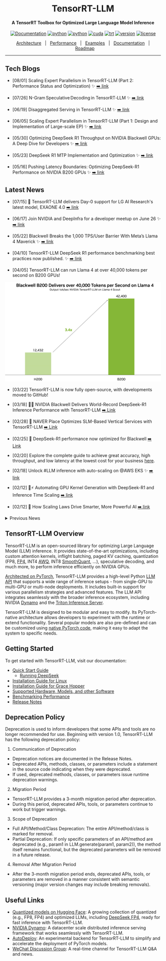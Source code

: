 <div align="center">

TensorRT-LLM
===========================
<h4> A TensorRT Toolbox for Optimized Large Language Model Inference</h4>

[![Documentation](https://img.shields.io/badge/docs-latest-brightgreen.svg?style=flat)](https://nvidia.github.io/TensorRT-LLM/)
[![python](https://img.shields.io/badge/python-3.12-green)](https://www.python.org/downloads/release/python-3123/)
[![python](https://img.shields.io/badge/python-3.10-green)](https://www.python.org/downloads/release/python-31012/)
[![cuda](https://img.shields.io/badge/cuda-12.9.1-green)](https://developer.nvidia.com/cuda-downloads)
[![trt](https://img.shields.io/badge/TRT-10.11.0-green)](https://developer.nvidia.com/tensorrt)
[![version](https://img.shields.io/badge/release-1.0.0rc5-green)](./tensorrt_llm/version.py)
[![license](https://img.shields.io/badge/license-Apache%202-blue)](./LICENSE)

[Architecture](./docs/source/torch/arch_overview.md)&nbsp;&nbsp;&nbsp;|&nbsp;&nbsp;&nbsp;[Performance](./docs/source/performance/perf-overview.md)&nbsp;&nbsp;&nbsp;|&nbsp;&nbsp;&nbsp;[Examples](https://nvidia.github.io/TensorRT-LLM/quick-start-guide.html)&nbsp;&nbsp;&nbsp;|&nbsp;&nbsp;&nbsp;[Documentation](./docs/source/)&nbsp;&nbsp;&nbsp;|&nbsp;&nbsp;&nbsp;[Roadmap](https://github.com/NVIDIA/TensorRT-LLM/issues?q=is%3Aissue%20state%3Aopen%20label%3Aroadmap)

---
<div align="left">

## Tech Blogs

* [08/01] Scaling Expert Parallelism in TensorRT-LLM (Part 2: Performance Status and Optimization)
✨ [➡️ link](./docs/source/blogs/tech_blog/blog8_Scaling_Expert_Parallelism_in_TensorRT-LLM_part2.md)

* [07/26] N-Gram Speculative Decoding in TensorRT‑LLM
✨ [➡️ link](./docs/source/blogs/tech_blog/blog_7_NGram_performance_Analysis_And_Auto_Enablement.md)

* [06/19] Disaggregated Serving in TensorRT-LLM
✨ [➡️ link](./docs/source/blogs/tech_blog/blog5_Disaggregated_Serving_in_TensorRT-LLM.md)

* [06/05] Scaling Expert Parallelism in TensorRT-LLM (Part 1: Design and Implementation of Large-scale EP)
✨ [➡️ link](./docs/source/blogs/tech_blog/blog4_Scaling_Expert_Parallelism_in_TensorRT-LLM.md)

* [05/30] Optimizing DeepSeek R1 Throughput on NVIDIA Blackwell GPUs: A Deep Dive for Developers
✨ [➡️ link](./docs/source/blogs/tech_blog/blog3_Optimizing_DeepSeek_R1_Throughput_on_NVIDIA_Blackwell_GPUs.md)

* [05/23] DeepSeek R1 MTP Implementation and Optimization
✨ [➡️ link](./docs/source/blogs/tech_blog/blog2_DeepSeek_R1_MTP_Implementation_and_Optimization.md)

* [05/16] Pushing Latency Boundaries: Optimizing DeepSeek-R1 Performance on NVIDIA B200 GPUs
✨ [➡️ link](./docs/source/blogs/tech_blog/blog1_Pushing_Latency_Boundaries_Optimizing_DeepSeek-R1_Performance_on_NVIDIA_B200_GPUs.md)

## Latest News
* [07/15] 🌟 TensorRT-LLM delivers Day-0 support for LG AI Research's latest model, EXAONE 4.0 [➡️ link](https://huggingface.co/LGAI-EXAONE/EXAONE-4.0-32B)
* [06/17] Join NVIDIA and DeepInfra for a developer meetup on June 26 ✨ [➡️ link](https://events.nvidia.com/scaletheunscalablenextgenai)
* [05/22] Blackwell Breaks the 1,000 TPS/User Barrier With Meta’s Llama 4 Maverick
✨ [➡️ link](https://developer.nvidia.com/blog/blackwell-breaks-the-1000-tps-user-barrier-with-metas-llama-4-maverick/)
* [04/10] TensorRT-LLM DeepSeek R1 performance benchmarking best practices now published.
✨ [➡️ link](./docs/source/blogs/Best_perf_practice_on_DeepSeek-R1_in_TensorRT-LLM.md)

* [04/05] TensorRT-LLM can run Llama 4 at over 40,000 tokens per second on B200 GPUs!

![L4_perf](./docs/source/media/l4_launch_perf.png)


* [03/22] TensorRT-LLM is now fully open-source, with developments moved to GitHub!
* [03/18]  🚀🚀 NVIDIA Blackwell Delivers World-Record DeepSeek-R1 Inference Performance with TensorRT-LLM [➡️ Link](https://developer.nvidia.com/blog/nvidia-blackwell-delivers-world-record-deepseek-r1-inference-performance/)
* [02/28] 🌟 NAVER Place Optimizes SLM-Based Vertical Services with TensorRT-LLM [➡️ Link](https://developer.nvidia.com/blog/spotlight-naver-place-optimizes-slm-based-vertical-services-with-nvidia-tensorrt-llm/)

* [02/25] 🌟 DeepSeek-R1 performance now optimized for Blackwell [➡️ Link](https://huggingface.co/nvidia/DeepSeek-R1-FP4)

* [02/20] Explore the complete guide to achieve great accuracy, high throughput, and low latency at the lowest cost for your business [here](https://www.nvidia.com/en-us/solutions/ai/inference/balancing-cost-latency-and-performance-ebook/?ncid=so-twit-348956&linkId=100000341423615).

* [02/18] Unlock #LLM inference with auto-scaling on @AWS EKS ✨ [➡️ link](https://aws.amazon.com/blogs/hpc/scaling-your-llm-inference-workloads-multi-node-deployment-with-tensorrt-llm-and-triton-on-amazon-eks/)

* [02/12] 🦸⚡ Automating GPU Kernel Generation with DeepSeek-R1 and Inference Time Scaling
[➡️ link](https://developer.nvidia.com/blog/automating-gpu-kernel-generation-with-deepseek-r1-and-inference-time-scaling/?ncid=so-twit-997075&linkId=100000338909937)

* [02/12] 🌟 How Scaling Laws Drive Smarter, More Powerful AI
[➡️ link](https://blogs.nvidia.com/blog/ai-scaling-laws/?ncid=so-link-889273&linkId=100000338837832)


<details close>
<summary>Previous News</summary>

* [2025/01/25] Nvidia moves AI focus to inference cost, efficiency [➡️ link](https://www.fierceelectronics.com/ai/nvidia-moves-ai-focus-inference-cost-efficiency?linkId=100000332985606)

* [2025/01/24] 🏎️ Optimize AI Inference Performance with NVIDIA Full-Stack Solutions [➡️ link](https://developer.nvidia.com/blog/optimize-ai-inference-performance-with-nvidia-full-stack-solutions/?ncid=so-twit-400810&linkId=100000332621049)

* [2025/01/23] 🚀 Fast, Low-Cost Inference Offers Key to Profitable AI [➡️ link](https://blogs.nvidia.com/blog/ai-inference-platform/?ncid=so-twit-693236-vt04&linkId=100000332307804)

* [2025/01/16] Introducing New KV Cache Reuse Optimizations in TensorRT-LLM [➡️ link](https://developer.nvidia.com/blog/introducing-new-kv-cache-reuse-optimizations-in-nvidia-tensorrt-llm/?ncid=so-twit-363876&linkId=100000330323229)

* [2025/01/14] 📣 Bing's Transition to LLM/SLM Models: Optimizing Search with TensorRT-LLM [➡️ link](https://blogs.bing.com/search-quality-insights/December-2024/Bing-s-Transition-to-LLM-SLM-Models-Optimizing-Search-with-TensorRT-LLM)

* [2025/01/04] ⚡Boost Llama 3.3 70B Inference Throughput 3x with TensorRT-LLM Speculative Decoding
[➡️ link](https://developer.nvidia.com/blog/boost-llama-3-3-70b-inference-throughput-3x-with-nvidia-tensorrt-llm-speculative-decoding/)

* [2024/12/10] ⚡ Llama 3.3 70B from AI at Meta is accelerated by TensorRT-LLM. 🌟 State-of-the-art model on par with Llama 3.1 405B for reasoning, math, instruction following and tool use. Explore the preview
[➡️ link](https://build.nvidia.com/meta/llama-3_3-70b-instruct)

* [2024/12/03] 🌟 Boost your AI inference throughput by up to 3.6x.  We now support speculative decoding and tripling token throughput with our NVIDIA TensorRT-LLM. Perfect for your generative AI apps.  ⚡Learn how in this technical deep dive
[➡️ link](https://nvda.ws/3ZCZTzD)

* [2024/12/02] Working on deploying ONNX models for performance-critical applications? Try our NVIDIA Nsight Deep Learning Designer ⚡ A user-friendly GUI and tight integration with NVIDIA TensorRT that offers:
✅ Intuitive visualization of ONNX model graphs
✅ Quick tweaking of model architecture and parameters
✅ Detailed performance profiling with either ORT or TensorRT
✅ Easy building of TensorRT engines
[➡️ link](https://developer.nvidia.com/nsight-dl-designer?ncid=so-link-485689&linkId=100000315016072)

* [2024/11/26] 📣 Introducing TensorRT-LLM for Jetson AGX Orin, making it even easier to deploy on Jetson AGX Orin with initial support in JetPack 6.1 via the v0.12.0-jetson branch of the TensorRT-LLM repo. ✅ Pre-compiled TensorRT-LLM wheels & containers for easy integration ✅ Comprehensive guides & docs to get you started
[➡️ link](https://forums.developer.nvidia.com/t/tensorrt-llm-for-jetson/313227?linkId=100000312718869)

* [2024/11/21] NVIDIA TensorRT-LLM Multiblock Attention Boosts Throughput by More Than 3x for Long Sequence Lengths on NVIDIA HGX H200
[➡️ link](https://developer.nvidia.com/blog/nvidia-tensorrt-llm-multiblock-attention-boosts-throughput-by-more-than-3x-for-long-sequence-lengths-on-nvidia-hgx-h200/)

* [2024/11/19] Llama 3.2 Full-Stack Optimizations Unlock High Performance on NVIDIA GPUs
[➡️ link](https://developer.nvidia.com/blog/llama-3-2-full-stack-optimizations-unlock-high-performance-on-nvidia-gpus/?ncid=so-link-721194)

* [2024/11/09] 🚀🚀🚀 3x Faster AllReduce with NVSwitch and TensorRT-LLM MultiShot
[➡️ link](https://developer.nvidia.com/blog/3x-faster-allreduce-with-nvswitch-and-tensorrt-llm-multishot/)

* [2024/11/09] ✨ NVIDIA advances the AI ecosystem with the AI model of LG AI Research 🙌
[➡️ link](https://blogs.nvidia.co.kr/blog/nvidia-lg-ai-research/)

* [2024/11/02] 🌟🌟🌟 NVIDIA and LlamaIndex Developer Contest
🙌 Enter for a chance to win prizes including an NVIDIA® GeForce RTX™ 4080 SUPER GPU, DLI credits, and more🙌
[➡️ link](https://developer.nvidia.com/llamaindex-developer-contest)

* [2024/10/28] 🏎️🏎️🏎️ NVIDIA GH200 Superchip Accelerates Inference by 2x in Multiturn Interactions with Llama Models
[➡️ link](https://developer.nvidia.com/blog/nvidia-gh200-superchip-accelerates-inference-by-2x-in-multiturn-interactions-with-llama-models/)

* [2024/10/22] New 📝 Step-by-step instructions on how to
✅ Optimize LLMs with NVIDIA TensorRT-LLM,
✅ Deploy the optimized models with Triton Inference Server,
✅ Autoscale LLMs deployment in a Kubernetes environment.
🙌 Technical Deep Dive:
[➡️ link](https://nvda.ws/3YgI8UT)

* [2024/10/07] 🚀🚀🚀Optimizing Microsoft Bing Visual Search with NVIDIA Accelerated Libraries
[➡️ link](https://developer.nvidia.com/blog/optimizing-microsoft-bing-visual-search-with-nvidia-accelerated-libraries/)

* [2024/09/29] 🌟 AI at Meta PyTorch + TensorRT v2.4 🌟 ⚡TensorRT 10.1 ⚡PyTorch 2.4 ⚡CUDA 12.4 ⚡Python 3.12
[➡️ link](https://github.com/pytorch/TensorRT/releases/tag/v2.4.0)

* [2024/09/17] ✨ NVIDIA TensorRT-LLM Meetup
[➡️ link](https://drive.google.com/file/d/1RR8GqC-QbuaKuHj82rZcXb3MS20SWo6F/view?usp=share_link)

* [2024/09/17] ✨ Accelerating LLM Inference at Databricks with TensorRT-LLM
[➡️ link](https://drive.google.com/file/d/1NeSmrLaWRJAY1rxD9lJmzpB9rzr38j8j/view?usp=sharing)

* [2024/09/17] ✨ TensorRT-LLM @ Baseten
[➡️ link](https://drive.google.com/file/d/1Y7L2jqW-aRmt31mCdqhwvGMmCSOzBUjG/view?usp=share_link)

* [2024/09/04] 🏎️🏎️🏎️ Best Practices for Tuning TensorRT-LLM for Optimal Serving with BentoML
[➡️ link](https://www.bentoml.com/blog/tuning-tensor-rt-llm-for-optimal-serving-with-bentoml)


* [2024/08/20] 🏎️SDXL with #TensorRT Model Optimizer ⏱️⚡ 🏁 cache diffusion 🏁 quantization aware training 🏁 QLoRA 🏁 #Python 3.12
[➡️ link](https://developer.nvidia.com/blog/nvidia-tensorrt-model-optimizer-v0-15-boosts-inference-performance-and-expands-model-support/)

* [2024/08/13] 🐍 DIY Code Completion with #Mamba ⚡ #TensorRT #LLM for speed 🤖 NIM for ease ☁️ deploy anywhere
[➡️ link](https://developer.nvidia.com/blog/revolutionizing-code-completion-with-codestral-mamba-the-next-gen-coding-llm/)

* [2024/08/06] 🗫 Multilingual Challenge Accepted 🗫
🤖 #TensorRT #LLM boosts low-resource languages like Hebrew, Indonesian and Vietnamese ⚡[➡️ link](https://developer.nvidia.com/blog/accelerating-hebrew-llm-performance-with-nvidia-tensorrt-llm/?linkId=100000278659647)

* [2024/07/30] Introducing🍊 @SliceXAI ELM Turbo 🤖 train ELM once ⚡ #TensorRT #LLM optimize ☁️ deploy anywhere
[➡️ link](https://developer.nvidia.com/blog/supercharging-llama-3-1-across-nvidia-platforms)

* [2024/07/23] 👀 @AIatMeta Llama 3.1 405B trained on 16K NVIDIA H100s - inference is #TensorRT #LLM optimized ⚡
🦙 400 tok/s - per node
🦙 37 tok/s - per user
🦙 1 node inference
[➡️ link](https://developer.nvidia.com/blog/supercharging-llama-3-1-across-nvidia-platforms)

* [2024/07/09] Checklist to maximize multi-language performance of @meta #Llama3 with #TensorRT #LLM inference:
✅ MultiLingual
✅ NIM
✅ LoRA tuned adaptors[➡️ Tech blog](https://developer.nvidia.com/blog/deploy-multilingual-llms-with-nvidia-nim/)

* [2024/07/02] Let the @MistralAI MoE tokens fly 📈 🚀 #Mixtral 8x7B with NVIDIA #TensorRT #LLM on #H100.
[➡️ Tech blog](https://developer.nvidia.com/blog/achieving-high-mixtral-8x7b-performance-with-nvidia-h100-tensor-core-gpus-and-tensorrt-llm?ncid=so-twit-928467)

* [2024/06/24] Enhanced with NVIDIA #TensorRT #LLM, @upstage.ai’s solar-10.7B-instruct is ready to power your developer projects through our API catalog 🏎️. ✨[➡️ link](https://build.nvidia.com/upstage/solar-10_7b-instruct?snippet_tab=Try )

* [2024/06/18] CYMI: 🤩 Stable Diffusion 3 dropped last week 🎊 🏎️ Speed up your SD3 with #TensorRT INT8 Quantization[➡️ link](https://build.nvidia.com/upstage/solar-10_7b-instruct?snippet_tab=Try )

* [2024/06/18] 🧰Deploying ComfyUI with TensorRT?  Here’s your setup guide [➡️ link](https://github.com/comfyanonymous/ComfyUI_TensorRT)

* [2024/06/11] ✨#TensorRT Weight-Stripped Engines ✨
Technical Deep Dive for serious coders ✅+99% compression ✅1 set of weights → ** GPUs ✅0 performance loss ✅** models…LLM, CNN, etc.[➡️ link](https://developer.nvidia.com/blog/maximum-performance-and-minimum-footprint-for-ai-apps-with-nvidia-tensorrt-weight-stripped-engines/)

* [2024/06/04] ✨ #TensorRT and GeForce #RTX unlock ComfyUI SD superhero powers 🦸⚡ 🎥 Demo: [➡️ link](https://youtu.be/64QEVfbPHyg)
📗 DIY notebook: [➡️ link](https://console.brev.dev/launchable/deploy?userID=2x2sil999&orgID=ktj33l4xj&name=ComfyUI_TensorRT&instance=L4%40g2-standard-4%3Anvidia-l4%3A1&diskStorage=500&cloudID=GCP&baseImage=docker.io%2Fpytorch%2Fpytorch%3A2.2.0-cuda12.1-cudnn8-runtime&ports=ComfUI%3A8188&file=https%3A%2F%2Fgithub.com%2Fbrevdev%2Fnotebooks%2Fblob%2Fmain%2Ftensorrt-comfyui.ipynb&launchableID=env-2hQX3n7ae5mq3NjNZ32DfAG0tJf)

* [2024/05/28] ✨#TensorRT weight stripping for ResNet-50 ✨ ✅+99% compression
✅1 set of weights → ** GPUs\ ✅0 performance loss ✅** models…LLM, CNN, etc
👀 📚 DIY [➡️ link](https://console.brev.dev/launchable/deploy?userID=2x2sil999&orgID=ktj33l4xj&launchableID=env-2h6bym7h5GFNho3vpWQQeUYMwTM&instance=L4%40g6.xlarge&diskStorage=500&cloudID=devplane-brev-1&baseImage=nvcr.io%2Fnvidia%2Ftensorrt%3A24.05-py3&file=https%3A%2F%2Fgithub.com%2FNVIDIA%2FTensorRT%2Fblob%2Frelease%2F10.0%2Fsamples%2Fpython%2Fsample_weight_stripping%2Fnotebooks%2Fweight_stripping.ipynb&name=tensorrt_weight_stripping_resnet50)

* [2024/05/21] ✨@modal_labs has the codes for serverless @AIatMeta Llama 3 on #TensorRT #LLM ✨👀 📚 Marvelous Modal Manual:
Serverless TensorRT-LLM (LLaMA 3 8B) | Modal Docs [➡️ link](https://modal.com/docs/examples/trtllm_llama)

* [2024/05/08] NVIDIA TensorRT Model Optimizer -- the newest member of the #TensorRT ecosystem is a library of post-training and training-in-the-loop model optimization techniques ✅quantization ✅sparsity ✅QAT [➡️ blog](https://developer.nvidia.com/blog/accelerate-generative-ai-inference-performance-with-nvidia-tensorrt-model-optimizer-now-publicly-available/)

* [2024/05/07] 🦙🦙🦙 24,000 tokens per second 🛫Meta Llama 3 takes off with #TensorRT #LLM 📚[➡️ link](https://blogs.nvidia.com/blog/meta-llama3-inference-acceleration/)

* [2024/02/06] [🚀 Speed up inference with SOTA quantization techniques in TRT-LLM](./docs/source/blogs/quantization-in-TRT-LLM.md)
* [2024/01/30] [ New XQA-kernel provides 2.4x more Llama-70B throughput within the same latency budget](./docs/source/blogs/XQA-kernel.md)
* [2023/12/04] [Falcon-180B on a single H200 GPU with INT4 AWQ, and 6.7x faster Llama-70B over A100](./docs/source/blogs/Falcon180B-H200.md)
* [2023/11/27] [SageMaker LMI now supports TensorRT-LLM - improves throughput by 60%, compared to previous version](https://aws.amazon.com/blogs/machine-learning/boost-inference-performance-for-llms-with-new-amazon-sagemaker-containers/)
* [2023/11/13] [H200 achieves nearly 12,000 tok/sec on Llama2-13B](./docs/source/blogs/H200launch.md)
* [2023/10/22] [🚀 RAG on Windows using TensorRT-LLM and LlamaIndex 🦙](https://github.com/NVIDIA/trt-llm-rag-windows#readme)
* [2023/10/19] Getting Started Guide - [Optimizing Inference on Large Language Models with NVIDIA TensorRT-LLM, Now Publicly Available
](https://developer.nvidia.com/blog/optimizing-inference-on-llms-with-tensorrt-llm-now-publicly-available/)
* [2023/10/17] [Large Language Models up to 4x Faster on RTX With TensorRT-LLM for Windows
](https://blogs.nvidia.com/blog/2023/10/17/tensorrt-llm-windows-stable-diffusion-rtx/)

</details>

## TensorRT-LLM Overview

TensorRT-LLM is an open-sourced library for optimizing Large Language Model (LLM) inference. It provides state-of-the-art optimizations, including custom attention kernels, inflight batching, paged KV caching, quantization (FP8, [FP4](https://www.nvidia.com/en-us/data-center/technologies/blackwell-architecture/), INT4 [AWQ](https://arxiv.org/abs/2306.00978), INT8 [SmoothQuant](https://arxiv.org/abs/2211.10438), ...), speculative decoding, and much more, to perform inference efficiently on NVIDIA GPUs.

[Architected on PyTorch](https://github.com/NVIDIA/TensorRT-LLM/blob/main/docs/source/torch/arch_overview.md), TensorRT-LLM provides a high-level Python [LLM API](https://nvidia.github.io/TensorRT-LLM/quick-start-guide.html#llm-api) that supports a wide range of inference setups - from single-GPU to multi-GPU or multi-node deployments. It includes built-in support for various parallelism strategies and advanced features. The LLM API integrates seamlessly with the broader inference ecosystem, including NVIDIA [Dynamo](https://github.com/ai-dynamo/dynamo) and the [Triton Inference Server](https://github.com/triton-inference-server/server).

TensorRT-LLM is designed to be modular and easy to modify. Its PyTorch-native architecture allows developers to experiment with the runtime or extend functionality. Several popular models are also pre-defined and can be customized using [native PyTorch code](./tensorrt_llm/_torch/models/modeling_deepseekv3.py), making it easy to adapt the system to specific needs.


## Getting Started

To get started with TensorRT-LLM, visit our documentation:

- [Quick Start Guide](https://nvidia.github.io/TensorRT-LLM/quick-start-guide.html)
    - [Running DeepSeek](./examples/models/core/deepseek_v3)
- [Installation Guide for Linux](https://nvidia.github.io/TensorRT-LLM/installation/linux.html)
- [Installation Guide for Grace Hopper](https://nvidia.github.io/TensorRT-LLM/installation/grace-hopper.html)
- [Supported Hardware, Models, and other Software](https://nvidia.github.io/TensorRT-LLM/reference/support-matrix.html)
- [Benchmarking Performance](https://nvidia.github.io/TensorRT-LLM/performance/performance-tuning-guide/benchmarking-default-performance.html#benchmarking-with-trtllm-bench)
- [Release Notes](https://nvidia.github.io/TensorRT-LLM/release-notes.html)

## Deprecation Policy

Deprecation is used to inform developers that some APIs and tools are no longer recommended for use. Beginning with version 1.0, TensorRT-LLM has the following deprecation policy:

1. Communication of Deprecation
  - Deprecation notices are documented in the Release Notes.
  - Deprecated APIs, methods, classes, or parameters include a statement in the source code indicating when they were deprecated.
  - If used, deprecated methods, classes, or parameters issue runtime deprecation warnings.
2. Migration Period
  - TensorRT-LLM provides a 3-month migration period after deprecation.
  - During this period, deprecated APIs, tools, or parameters continue to work but trigger warnings.
3. Scope of Deprecation
  - Full API/Method/Class Deprecation: The entire API/method/class is marked for removal.
  - Partial Deprecation: If only specific parameters of an API/method are deprecated (e.g., param1 in LLM.generate(param1, param2)), the method itself remains functional, but the deprecated parameters will be removed in a future release.
4. Removal After Migration Period
  - After the 3-month migration period ends, deprecated APIs, tools, or parameters are removed in a manner consistent with semantic versioning (major version changes may include breaking removals).

## Useful Links
- [Quantized models on Hugging Face](https://huggingface.co/collections/nvidia/model-optimizer-66aa84f7966b3150262481a4): A growing collection of quantized (e.g., FP8, FP4) and optimized LLMs, including [DeepSeek FP4](https://huggingface.co/nvidia/DeepSeek-R1-FP4), ready for fast inference with TensorRT-LLM.
- [NVIDIA Dynamo](https://github.com/ai-dynamo/dynamo): A datacenter scale distributed inference serving framework that works seamlessly with TensorRT-LLM.
- [AutoDeploy](./examples/auto_deploy/README.md): An experimental backend for TensorRT-LLM to simplify and accelerate the deployment of PyTorch models.
- [WeChat Discussion Group](https://github.com/NVIDIA/TensorRT-LLM/issues/5359): A real-time channel for TensorRT-LLM Q&A and news.
